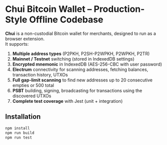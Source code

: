 # Chui Bitcoin Wallet – Production-Style Offline Codebase

**Chui** is a non-custodial Bitcoin wallet for merchants, designed to run as a browser extension.  
It supports:  

1. **Multiple address types** (P2PKH, P2SH-P2WPKH, P2WPKH, P2TR)  
2. **Mainnet / Testnet** switching (stored in IndexedDB settings)  
3. **Encrypted mnemonic** in IndexedDB (AES-256-CBC with user password)  
4. **Electrum** connectivity for scanning addresses, fetching balances, transaction history, UTXOs  
5. **Full gap-limit scanning** to find new addresses up to 20 consecutive empties or 500 total  
6. **PSBT** building, signing, broadcasting for transactions using the discovered UTXOs  
7. **Complete test coverage** with Jest (unit + integration)

## Installation

```bash
npm install
npm run build
npm run test